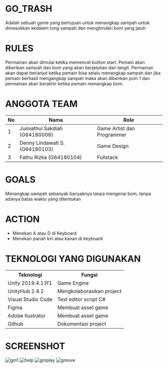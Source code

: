 # GO_TRASH
Adalah sebuah game yang bertujuan untuk menangkap sampah untuk dimasukkan kedalam tong sampah dan menghindari bom yang jatuh

# RULES
Permainan akan dimulai ketika memencet button start. Pemain akan diberikan sampah dan bom yang akan berjatuhan dari langit. Permainan akan dapat berlanjut ketika pemain bisa selalu menangkap sampah dan jika pemain berhasil mengangkap sampah maka akan diberikan poin 1 dan permainan akan berakhir ketika pemain menangkap bom.

# ANGGOTA TEAM
|No| Nama                          | Role                                 |
|--| ------------------------------| -------------------------------------|
|1 | Jumiathul Sakdiah (G64180008) | Game Artist dan Programmer           |
|2 | Denny Lindawati S.(G64180103) | Game Design                          |
|3 | Fathu Rizka       (G64180104) | Fullstack                            |

# GOALS
Menangkap sampah sebanyak banyaknya tanpa mengenai bom, tanpa adanya batas waktu yang ditentukan

# ACTION
+ Menekan A atau D di Keyboard
+ Menekan panah kiri atau kanan di keyboard

# TEKNOLOGI YANG DIGUNAKAN
<table>
    <tr>
        <th>Teknologi</th>
        <th>Fungsi</th> 
    <tr>
    <tr>
        <td>Unity 2019.4.13f1</td>
        <td>Game Engine</td>
    </tr>
    <tr>
        <td>UnityHub 2.4.2</td>
        <td>Mengkolaborasikan project</td>
    </tr>
    <tr>
        <td>Visual Studio Code</td>
        <td>Text editor script C#</td>
    </tr>
    <tr>
        <td>Figma</td>
        <td>Membuat asset game</td>
    </tr>
    <tr>
        <td>Adobe Ilustrator</td>
        <td>Membuat asset game</td>
    </tr>
    <tr>
        <td>Github</td>
        <td>Dokumentasi project</td>
    </tr>
</table>

# SCREENSHOT
![gm1](https://user-images.githubusercontent.com/49060973/104083857-c0d80a80-5274-11eb-9333-f7eb3d5691a8.PNG)
![help](https://user-images.githubusercontent.com/49060973/104083864-c6cdeb80-5274-11eb-816c-64a883319989.PNG)
![gmplay](https://user-images.githubusercontent.com/49060973/104083868-ca617280-5274-11eb-8dfa-1b92e7ab884b.PNG)
![gmove](https://user-images.githubusercontent.com/49060973/104083870-ccc3cc80-5274-11eb-930b-828d3b1ffd65.PNG)
